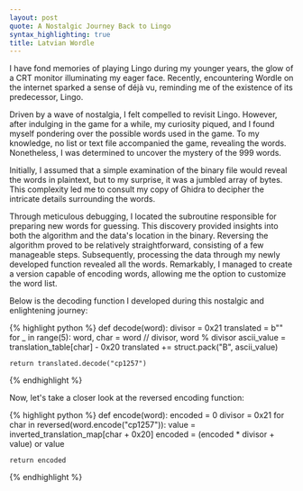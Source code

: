 ```yaml
---
layout: post
quote: A Nostalgic Journey Back to Lingo
syntax_highlighting: true
title: Latvian Wordle
---
```


I have fond memories of playing Lingo during my younger years, the glow of a CRT monitor illuminating my
eager face. Recently, encountering Wordle on the internet sparked a sense of déjà vu, reminding me of
the existence of its predecessor, Lingo.
<br>

Driven by a wave of nostalgia, I felt compelled to revisit Lingo. However, after indulging in the game 
for a while, my curiosity piqued, and I found myself pondering over the possible words used in the game. 
To my knowledge, no list or text file accompanied the game, revealing the words. Nonetheless, I was 
determined to uncover the mystery of the 999 words.
<br>

Initially, I assumed that a simple examination of the binary file would reveal the words in plaintext,
but to my surprise, it was a jumbled array of bytes. This complexity led me to consult my copy of Ghidra 
to decipher the intricate details surrounding the words.
<br>

Through meticulous debugging, I located the subroutine responsible for preparing new words for guessing. 
This discovery provided insights into both the algorithm and the data's location in the binary. Reversing
the algorithm proved to be relatively straightforward, consisting of a few manageable steps. Subsequently,
processing the data through my newly developed function revealed all the words. Remarkably, I managed to 
create a version capable of encoding words, allowing me the option to customize the word list.
<br>

Below is the decoding function I developed during this nostalgic and enlightening journey:


{% highlight python %}
def decode(word):
    divisor = 0x21
    translated = b""
    for _ in range(5):
        word, char = word // divisor, word % divisor
        ascii_value = translation_table[char] - 0x20
        translated += struct.pack("B", ascii_value)

    return translated.decode("cp1257")
{% endhighlight %}

Now, let's take a closer look at the reversed encoding function:

{% highlight python %}
def encode(word):
    encoded = 0
    divisor = 0x21
    for char in reversed(word.encode("cp1257")):
        value = inverted_translation_map[char + 0x20]
        encoded = (encoded * divisor + value) or value

    return encoded
{% endhighlight %}


